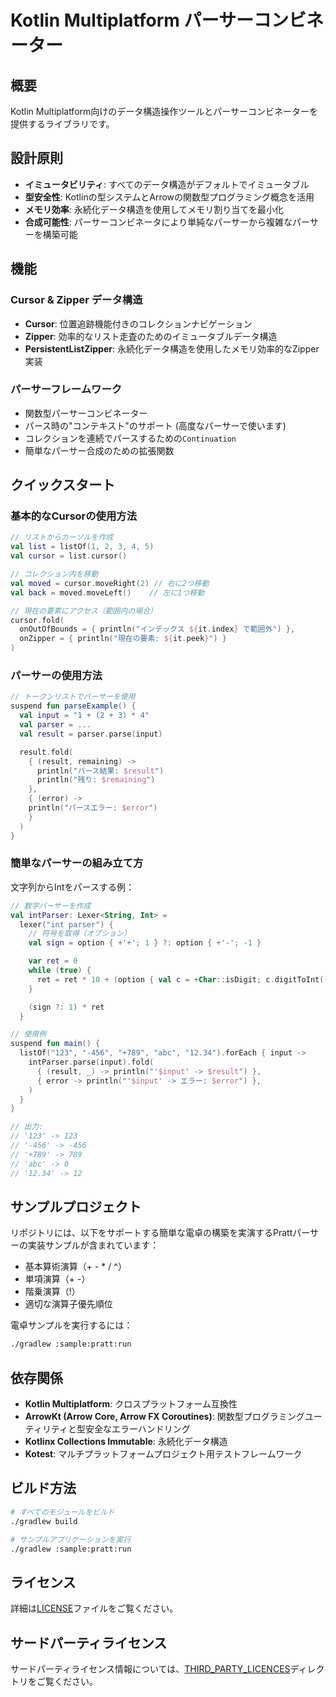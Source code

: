 # Kotlin Multiplatform パーサーコンビネーター

## 概要

Kotlin Multiplatform向けのデータ構造操作ツールとパーサーコンビネーターを提供するライブラリです。

## 設計原則

- **イミュータビリティ**: すべてのデータ構造がデフォルトでイミュータブル
- **型安全性**: Kotlinの型システムとArrowの関数型プログラミング概念を活用
- **メモリ効率**: 永続化データ構造を使用してメモリ割り当てを最小化
- **合成可能性**: パーサーコンビネータにより単純なパーサーから複雑なパーサーを構築可能

## 機能

### Cursor & Zipper データ構造

- **Cursor**: 位置追跡機能付きのコレクションナビゲーション
- **Zipper**: 効率的なリスト走査のためのイミュータブルデータ構造
- **PersistentListZipper**: 永続化データ構造を使用したメモリ効率的なZipper実装

### パーサーフレームワーク

- 関数型パーサーコンビネーター
- パース時の"コンテキスト"のサポート (高度なパーサーで使います)
- コレクションを連続でパースするための`Continuation`
- 簡単なパーサー合成のための拡張関数

## クイックスタート

### 基本的なCursorの使用方法

```kotlin
// リストからカーソルを作成
val list = listOf(1, 2, 3, 4, 5)
val cursor = list.cursor()

// コレクション内を移動
val moved = cursor.moveRight(2) // 右に2つ移動
val back = moved.moveLeft()    // 左に1つ移動

// 現在の要素にアクセス（範囲内の場合）
cursor.fold(
  onOutOfBounds = { println("インデックス ${it.index} で範囲外") },
  onZipper = { println("現在の要素: ${it.peek}") }
)
```

### パーサーの使用方法

```kotlin
// トークンリストでパーサーを使用
suspend fun parseExample() {
  val input = "1 + (2 + 3) * 4"
  val parser = ...
  val result = parser.parse(input)

  result.fold(
    { (result, remaining) -> 
      println("パース結果: $result")
      println("残り: $remaining")
    },
    { (error) ->
    println("パースエラー: $error")
    }
  )
}
```

### 簡単なパーサーの組み立て方

文字列からIntをパースする例：

```kotlin
// 数字パーサーを作成
val intParser: Lexer<String, Int> =
  lexer("int parser") {
    // 符号を取得（オプション）
    val sign = option { +'+'; 1 } ?: option { +'-'; -1 }

    var ret = 0
    while (true) {
      ret = ret * 10 + (option { val c = +Char::isDigit; c.digitToInt() } ?: break)
    }

    (sign ?: 1) * ret
  }

// 使用例
suspend fun main() {
  listOf("123", "-456", "+789", "abc", "12.34").forEach { input ->
    intParser.parse(input).fold(
      { (result, _) -> println("'$input' -> $result") },
      { error -> println("'$input' -> エラー: $error") },
    )
  }
}

// 出力:
// '123' -> 123
// '-456' -> -456
// '+789' -> 789
// 'abc' -> 0
// '12.34' -> 12
```

## サンプルプロジェクト

リポジトリには、以下をサポートする簡単な電卓の構築を実演するPrattパーサーの実装サンプルが含まれています：

- 基本算術演算（+ - * / ^）
- 単項演算（+ -）
- 階乗演算（!）
- 適切な演算子優先順位

電卓サンプルを実行するには：

```bash
./gradlew :sample:pratt:run
```

## 依存関係

- **Kotlin Multiplatform**: クロスプラットフォーム互換性
- **ArrowKt (Arrow Core, Arrow FX Coroutines)**: 関数型プログラミングユーティリティと型安全なエラーハンドリング
- **Kotlinx Collections Immutable**: 永続化データ構造
- **Kotest**: マルチプラットフォームプロジェクト用テストフレームワーク

## ビルド方法

```bash
# すべてのモジュールをビルド
./gradlew build

# サンプルアプリケーションを実行
./gradlew :sample:pratt:run
```

## ライセンス

詳細は[LICENSE](LICENSE)ファイルをご覧ください。

## サードパーティライセンス

サードパーティライセンス情報については、[THIRD_PARTY_LICENCES](THIRD_PARTY_LICENCES)ディレクトリをご覧ください。
